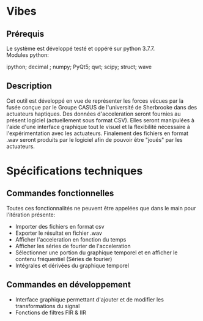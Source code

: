 # Vibes
## Prérequis
Le système est développé testé et oppéré sur python 3.7.7.<br />
Modules python:<br />

 ipython; decimal ; numpy; PyQt5; qwt; scipy; struct; wave

## Description

Cet outil est développé en vue de représenter les forces vécues par la fusée
conçue par le Groupe CASUS de l'université de Sherbrooke dans des actuateurs haptiques.
Des données d'acceleration seront fournies au présent logiciel (actuellement sous format CSV).
Elles seront manipulées à l'aide d'une interface graphique tout le visuel et la flexibilité 
nécessaire à l'expérimentation avec les actuateurs.
Finalement des fichiers en format .wav seront produits par le logiciel afin de
pouvoir être "joués" par les actuateurs.


# Spécifications techniques  

## Commandes fonctionnelles
Toutes ces fonctionnalités ne peuvent être appelées que dans le main pour l'itération présente:
- Importer des fichiers en format csv 
- Exporter le résultat en fichier .wav 
- Afficher l'acceleration en fonction du temps 
- Afficher les séries de fourier de l'acceleration 
- Sélectionner une portion du graphique temporel et en afficher le contenu fréquentiel (Séries de fourier) 
- Intégrales et dérivées du graphique temporel 


## Commandes en développement
- Interface graphique permettant d'ajouter et de modifier les transformations du signal
- Fonctions de filtres FIR & IIR



